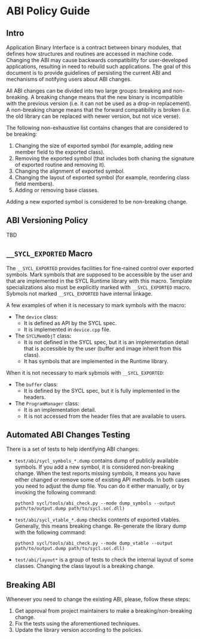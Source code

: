 # ABI Policy Guide

## Intro

Application Binary Interface is a contract between binary modules, that defines
how structures and routines are accessed in machine code. Changing the ABI may
cause backwards compatibility for user-developed applications, resulting in
need to rebuild such applications. The goal of this document is to provide
guidelines of persisting the current ABI and mechanisms of notifying users about
ABI changes.

All ABI changes can be divided into two large groups: breaking and non-breaking.
A breaking change means that the new binary is incompatible with the previous
version (i.e. it can not be used as a drop-in replacement). A non-breaking
change means that the forward compatibility is broken (i.e. the old library
can be replaced with newer version, but not vice verse).

The following non-exhaustive list contains changes that are considered to be
breaking:

1. Changing the size of exported symbol (for example, adding new member field
   to the exported class).
1. Removing the exported symbol (that includes both chaning the signature of
   exported routine and removing it).
1. Changing the alignment of exported symbol.
1. Changing the layout of exported symbol (for example, reordering class field
   members).
1. Adding or removing base classes.

Adding a new exported symbol is considered to be non-breaking change.

## ABI Versioning Policy

TBD

## `__SYCL_EXPORTED` Macro

The `__SYCL_EXPORTED` provides facilities for fine-rained control over exported
symbols. Mark symbols that are supposed to be accessible by the user and that
are implemented in the SYCL Runtime library with this macro. Template
specializations also must be explicitly marked with `__SYCL_EXPORTED` macro.
Sybmols not marked `__SYCL_EXPORTED` have internal linkage.

A few examples of when it is necessary to mark symbols with the macro:

* The `device` class:
  - It is defined as API by the SYCL spec.
  - It is implemented in `device.cpp` file.
* The `SYCLMemObjT` class:
  - It is not defined in the SYCL spec, but it is an implementation detail that
    is accessible by the user (buffer and image inherit from this class).
  - It has symbols that are implemented in the Runtime library.

When it is not necessary to mark sybmols with `__SYCL_EXPORTED`:
* The `buffer` class:
  - It is defined by the SYCL spec, but it is fully implemented in the headers.
* The `ProgramManager` class:
  - It is an implementation detail.
  - It is not accessed from the header files that are available to users.

## Automated ABI Changes Testing

There is a set of tests to help identifying ABI changes:

* `test/abi/sycl_symbols_*.dump` contains dump of publicly available symbols.
  If you add a new symbol, it is considered non-breaking change. When the test
  reports missing symbols, it means you have either changed or remove some of
  existing API methods. In both cases you need to adjust the dump file. You
  can do it either manually, or by invoking the following command:
  ```shell
  python3 sycl/tools/abi_check.py --mode dump_symbols --output path/to/output.dump path/to/sycl.so(.dll)
  ```
* `test/abi/sycl_vtable_*.dump` checks contents of exported vtables. Generally,
  this means breaking change. Re-generate the library dump with the following
  command:
  ```shell
  python3 sycl/tools/abi_check.py --mode dump_vtable --output path/to/output.dump path/to/sycl.so(.dll)
  ```
* `test/abi/layout*` is a group of tests to check the internal layout of some
  classes. Changing the class layout is a breaking change.

## Breaking ABI

Whenever you need to change the existing ABI, please, follow these steps:

1. Get approval from project maintainers to make a breaking/non-breaking change.
2. Fix the tests using the aforementioned techniques.
3. Update the library version according to the policies.